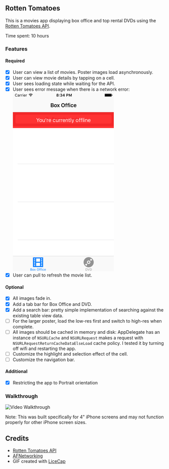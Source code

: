 ## Rotten Tomatoes

This is a movies app displaying box office and top rental DVDs using the [Rotten Tomatoes API](http://developer.rottentomatoes.com/docs/read/JSON).

Time spent: 10 hours

### Features

#### Required

- [x] User can view a list of movies. Poster images load asynchronously.
- [x] User can view movie details by tapping on a cell.
- [x] User sees loading state while waiting for the API.
- [x] User sees error message when there is a network error: ![Screenshot](NetworkErrorScreenshot.png)
- [x] User can pull to refresh the movie list.

#### Optional

- [x] All images fade in.
- [x] Add a tab bar for Box Office and DVD.
- [x] Add a search bar: pretty simple implementation of searching against the existing table view data.
- [ ] For the larger poster, load the low-res first and switch to high-res when complete.
- [ ] All images should be cached in memory and disk: AppDelegate has an instance of `NSURLCache` and `NSURLRequest` makes a request with `NSURLRequestReturnCacheDataElseLoad` cache policy. I tested it by turning off wifi and restarting the app.
- [ ] Customize the highlight and selection effect of the cell.
- [ ] Customize the navigation bar.

#### Additional

- [x] Restricting the app to Portrait orientation

### Walkthrough
![Video Walkthrough](Walkthrough.gif)

Note: This was built specifically for 4" iPhone screens and may not function properly for other iPhone screen sizes.

Credits
---------
* [Rotten Tomatoes API](http://developer.rottentomatoes.com/docs/read/JSON)
* [AFNetworking](https://github.com/AFNetworking/AFNetworking)
* GIF created with [LiceCap](http://www.cockos.com/licecap/)
